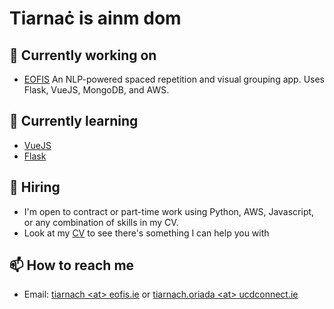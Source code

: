 # Tiarnaċ is ainm dom
## 🔭 Currently working on
- [EOFIS](https://www.linkedin.com/company/eofis-ie) An NLP-powered spaced repetition and visual grouping app. Uses Flask, VueJS, MongoDB, and AWS.
## 🌱 Currently learning
- [VueJS](https://github.com/vuejs/vue)
- [Flask](https://github.com/pallets/flask)
## 🔨 Hiring
- I'm open to contract or part-time work using Python, AWS, Javascript, or any combination of skills in my CV.
- Look at my [CV](tiarnach_o_riada_cv.pdf) to see there's something I can help you with
## 📫 How to reach me
- Email: [tiarnach \<at\> eofis.ie](mailto:tiarnach@eofis.ie) or [tiarnach.oriada \<at\> ucdconnect.ie](mailto:tiarnach.oriada@ucdconnect.ie)
<!--
**ollghra/ollghra** is a ✨ _special_ ✨ repository because its `README.md` (this file) appears on your GitHub profile.

Here are some ideas to get you started:

- 🔭 I’m currently working on ...
- 🌱 I’m currently learning ...
- 👯 I’m looking to collaborate on ...
- 🤔 I’m looking for help with ...
- 💬 Ask me about ...
- 📫 How to reach me: ...
- 😄 Pronouns: ...
- ⚡ Fun fact: ...
-->
